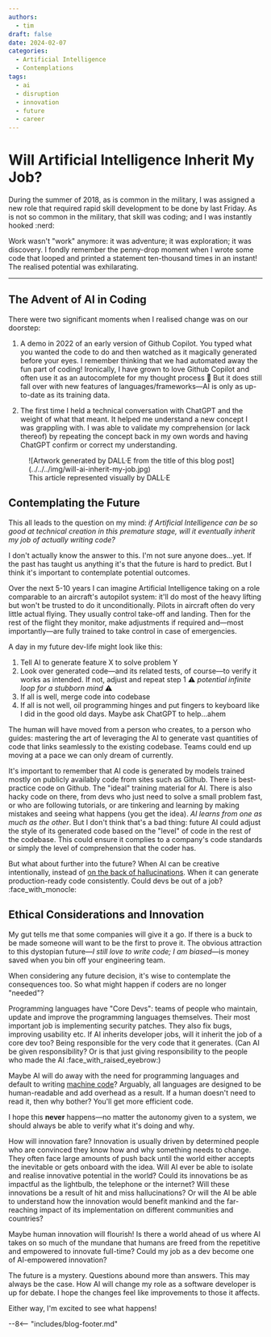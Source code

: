 ```yaml
---
authors:
  - tim
draft: false
date: 2024-02-07 
categories:
  - Artificial Intelligence
  - Contemplations
tags:
  - ai
  - disruption
  - innovation
  - future
  - career
---
```

# Will Artificial Intelligence Inherit My Job?

During the summer of 2018, as is common in the military, I was assigned a new role that required rapid skill development to be done by last Friday. As is not so common in the military, that skill was coding; and I was instantly hooked :nerd:

Work wasn't "work" anymore: it was adventure; it was exploration; it was discovery. I fondly remember the penny-drop moment when I wrote some code that looped and printed a statement ten-thousand times in an instant! The realised potential was exhilarating.

<!-- more -->
---

## The Advent of AI in Coding

There were two significant moments when I realised change was on our doorstep:

1. A demo in 2022 of an early version of Github Copilot. You typed what you wanted the code to do and then watched as it magically generated before your eyes. I remember thinking that we had automated away the fun part of coding! Ironically, I have grown to love Github Copilot and often use it as an autocomplete for my thought process :shushing_face: But it does still fall over with new features of languages/frameworks—AI is only as up-to-date as its training data.

2. The first time I held a technical conversation with ChatGPT and the weight of what that meant. It helped me understand a new concept I was grappling with. I was able to validate my comprehension (or lack thereof) by repeating the concept back in my own words and having ChatGPT confirm or correct my understanding.

<figure markdown>
  ![Artwork generated by DALL·E from the title of this blog post](../../../img/will-ai-inherit-my-job.jpg)
  <figcaption>This article represented visually by DALL·E</figcaption>
</figure>

## Contemplating the Future

This all leads to the question on my mind: _if Artificial Intelligence can be so good at technical creation in this premature stage, will it eventually inherit my job of actually writing code?_

I don't actually know the answer to this. I'm not sure anyone does...yet. If the past has taught us anything it's that the future is hard to predict. But I think it's important to contemplate potential outcomes.

Over the next 5-10 years I can imagine Artificial Intelligence taking on a role comparable to an aircraft's autopilot system: it'll do most of the heavy lifting but won't be trusted to do it unconditionally. Pilots in aircraft often do very little actual flying. They usually control take-off and landing. Then for the rest of the flight they monitor, make adjustments if required and—most importantly—are fully trained to take control in case of emergencies.

A day in my future dev-life might look like this:

1. Tell AI to generate feature X to solve problem Y
1. Look over generated code—and its related tests, of course—to verify it works as intended. If not, adjust and repeat step 1 :warning: _potential infinite loop for a stubborn mind_ :warning:
1. If all is well, merge code into codebase
1. If all is not well, oil programming hinges and put fingers to keyboard like I did in the good old days. Maybe ask ChatGPT to help...ahem

The human will have moved from a person who creates, to a person who guides: mastering the art of leveraging the AI to generate vast quantities of code that links seamlessly to the existing codebase. Teams could end up moving at a pace we can only dream of currently.

It's important to remember that AI code is generated by models trained mostly on publicly availably code from sites such as Github. There is best-practice code on Github. The "ideal" training material for AI. There is also hacky code on there, from devs who just need to solve a small problem fast, or who are following tutorials, or are tinkering and learning by making mistakes and seeing what happens (you get the idea). _AI learns from one as much as the other_. But I don't think that's a bad thing: future AI could adjust the style of its generated code based on the "level" of code in the rest of the codebase. This could ensure it complies to a company's code standards or simply the level of comprehension that the coder has.

But what about further into the future? When AI can be creative intentionally, instead of [on the back of hallucinations](https://www.smartcompany.com.au/technology/artificial-intelligence/openai-ceo-sam-altman-ai-hallucinations/). When it can generate production-ready code consistently. Could devs be out of a job? :face_with_monocle:

## Ethical Considerations and Innovation

My gut tells me that some companies will give it a go. If there is a buck to be made someone will want to be the first to prove it. The obvious attraction to this dystopian future—_I still love to write code; I am biased_—is money saved when you bin off your engineering team.

When considering any future decision, it's wise to contemplate the consequences too. So what might happen if coders are no longer "needed"?

Programming languages have "Core Devs": teams of people who maintain, update and improve the programming languages themselves. Their most important job is implementing security patches. They also fix bugs, improving usability etc. If AI inherits developer jobs, will it inherit the job of a core dev too? Being responsible for the very code that it generates. (Can AI be given responsibility? Or is that just giving responsibility to the people who made the AI :face_with_raised_eyebrow:)

Maybe AI will do away with the need for programming languages and default to writing [machine code](https://en.wikipedia.org/wiki/Machine_code)? Arguably, all languages are designed to be human-readable and add overhead as a result. If a human doesn't need to read it, then why bother? You'll get more efficient code.

I hope this **never** happens—no matter the autonomy given to a system, we should always be able to verify what it's doing and why.

How will innovation fare? Innovation is usually driven by determined people who are convinced they know how and why something needs to change. They often face large amounts of push back until the world either accepts the inevitable or gets onboard with the idea. Will AI ever be able to isolate and realise innovative potential in the world? Could its innovations be as impactful as the lightbulb, the telephone or the internet? Will these innovations be a result of hit and miss hallucinations? Or will the AI be able to understand how the innovation would benefit mankind and the far-reaching impact of its implementation on different communities and countries?

Maybe human innovation will flourish! Is there a world ahead of us where AI takes on so much of the mundane that humans are freed from the repetitive and empowered to innovate full-time? Could my job as a dev become one of AI-empowered innovation?

The future is a mystery. Questions abound more than answers. This may always be the case. How AI will change my role as a software developer is up for debate. I hope the changes feel like improvements to those it affects.

Either way, I'm excited to see what happens!

--8<-- "includes/blog-footer.md"